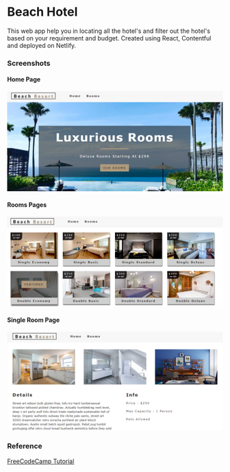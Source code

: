# Beach Hotel
This web app help you in locating all the hotel's and filter out the hotel's based on your requirement and budget. Created using React, Contentful and deployed on Netlify.

### Screenshots
#### Home Page
![Home Page](assets/screenshot-1.PNG)

#### Rooms Pages
![Rooms Page](assets/screenshot-2.PNG)

#### Single Room Page
![Single Room](assets/screenshot-3.PNG)

### Reference
[FreeCodeCamp Tutorial](https://www.youtube.com/watch?v=LXJOvkVYQqA)
